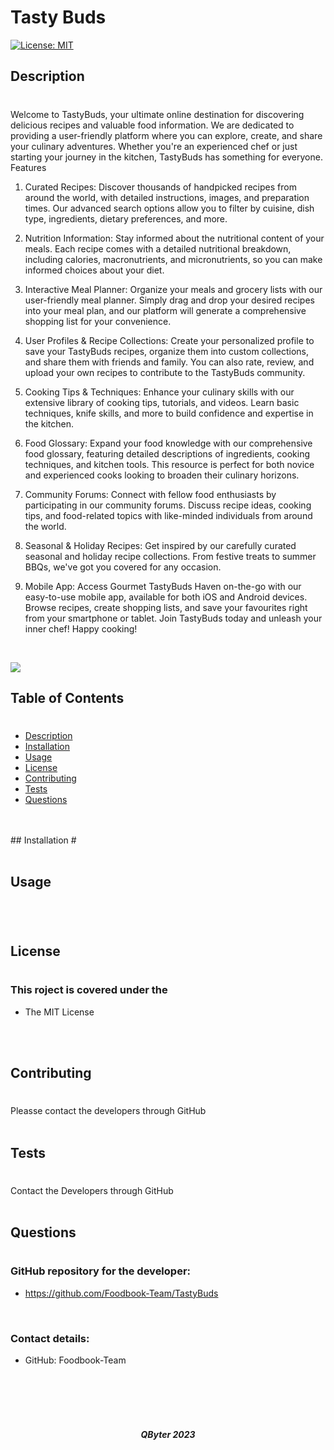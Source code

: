 


# Tasty Buds
[![License: MIT](https://img.shields.io/badge/License-MIT-yellow.svg)](https://opensource.org/licenses/MIT)
## Description
#
Welcome to TastyBuds, your ultimate online destination for discovering delicious recipes and valuable food information. We are dedicated to providing a user-friendly platform where you can explore, create, and share your culinary adventures. Whether you're an experienced chef or just starting your journey in the kitchen, TastyBuds has something for everyone.
Features

1.	Curated Recipes: Discover thousands of handpicked recipes from around the world, with detailed instructions, images, and preparation times. Our advanced search options allow you to filter by cuisine, dish type, ingredients, dietary preferences, and more.

2.	Nutrition Information: Stay informed about the nutritional content of your meals. Each recipe comes with a detailed nutritional breakdown, including calories, macronutrients, and micronutrients, so you can make informed choices about your diet.

3.	Interactive Meal Planner: Organize your meals and grocery lists with our user-friendly meal planner. Simply drag and drop your desired recipes into your meal plan, and our platform will generate a comprehensive shopping list for your convenience.

4.	User Profiles & Recipe Collections: Create your personalized profile to save your TastyBuds recipes, organize them into custom collections, and share them with friends and family. You can also rate, review, and upload your own recipes to contribute to the TastyBuds community.

5.	Cooking Tips & Techniques: Enhance your culinary skills with our extensive library of cooking tips, tutorials, and videos. Learn basic techniques, knife skills, and more to build confidence and expertise in the kitchen.

6.	Food Glossary: Expand your food knowledge with our comprehensive food glossary, featuring detailed descriptions of ingredients, cooking techniques, and kitchen tools. This resource is perfect for both novice and experienced cooks looking to broaden their culinary horizons.

7.	Community Forums: Connect with fellow food enthusiasts by participating in our community forums. Discuss recipe ideas, cooking tips, and food-related topics with like-minded individuals from around the world.

8.	Seasonal & Holiday Recipes: Get inspired by our carefully curated seasonal and holiday recipe collections. From festive treats to summer BBQs, we've got you covered for any occasion.

9.	Mobile App: Access Gourmet TastyBuds Haven on-the-go with our easy-to-use mobile app, available for both iOS and Android devices. Browse recipes, create shopping lists, and save your favourites right from your smartphone or tablet.
Join TastyBuds today and unleash your inner chef! Happy cooking!

<br>



   ![](../TastyBuds/src/assets/Tasty%20Buds%20Screenshot.png)
## Table of Contents
#

- [Description](#description)
- [Installation](#installation)
- [Usage](#usage)
- [License](#license)
- [Contributing](#contributing)
- [Tests](#tests)
- [Questions](#questions)
<br>
<br>
## Installation
#

<br>
<br>

## Usage
#

<br>

## License
#
### This roject is covered under the
* The MIT License
<br>
<br>

## Contributing
#
Pleasse contact the developers through GitHub
<br>
<br>

## Tests
#
Contact the Developers through GitHub
<br>
<br>

## Questions
#

### GitHub repository for the developer:
- https://github.com/Foodbook-Team/TastyBuds
<br>

### Contact details:
- GitHub: Foodbook-Team
<br>
<br>
<br>
<br>

##### <center>QByter 2023</center>

